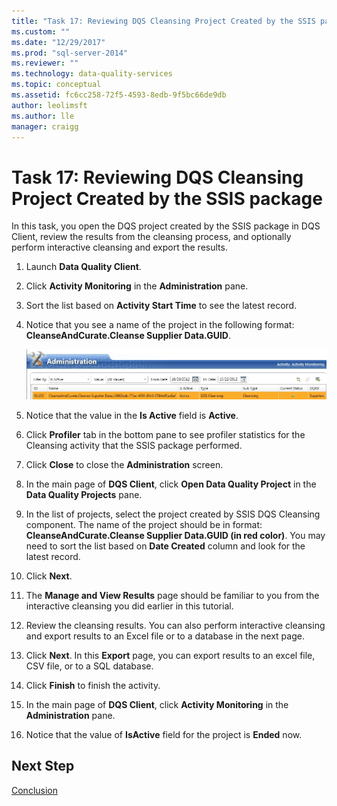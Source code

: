 ```yaml
---
title: "Task 17: Reviewing DQS Cleansing Project Created by the SSIS package | Microsoft Docs"
ms.custom: ""
ms.date: "12/29/2017"
ms.prod: "sql-server-2014"
ms.reviewer: ""
ms.technology: data-quality-services
ms.topic: conceptual
ms.assetid: fc6cc258-72f5-4593-8edb-9f5bc66de9db
author: leolimsft
ms.author: lle
manager: craigg
---
```

# Task 17: Reviewing DQS Cleansing Project Created by the SSIS package
  In this task, you open the DQS project created by the SSIS package in DQS Client, review the results from the cleansing process, and optionally perform interactive cleansing and export the results.  
  
1.  Launch **Data Quality Client**.  
  
2.  Click **Activity Monitoring** in the **Administration** pane.  
  
3.  Sort the list based on **Activity Start Time** to see the latest record.  
  
4.  Notice that you see a name of the project in the following format: **CleanseAndCurate.Cleanse Supplier Data.GUID**.  
  
     ![DQS Cleansing Project Created by SSIS Package](../../2014/tutorials/media/et-reviewingdqscpcreatedbythessispackage.jpg "DQS Cleansing Project Created by SSIS Package")  
  
5.  Notice that the value in the **Is Active** field is **Active**.  
  
6.  Click **Profiler** tab in the bottom pane to see profiler statistics for the Cleansing activity that the SSIS package performed.  
  
7.  Click **Close** to close the **Administration** screen.  
  
8.  In the main page of **DQS Client**, click **Open Data Quality Project** in the **Data Quality Projects** pane.  
  
9. In the list of projects, select the project created by SSIS DQS Cleansing component. The name of the project should be in format:  **CleanseAndCurate.Cleanse Supplier Data.GUID (in red color)**. You may need to sort the list based on **Date Created** column and look for the latest record.  
  
10. Click **Next**.  
  
11. The **Manage and View Results** page should be familiar to you from the interactive cleansing you did earlier in this tutorial.  
  
12. Review the cleansing results. You can also perform interactive cleansing and export results to an Excel file or to a database in the next page.  
  
13. Click **Next**. In this **Export** page, you can export results to an excel file, CSV file, or to a SQL database.  
  
14. Click **Finish** to finish the activity.  
  
15. In the main page of **DQS Client**, click **Activity Monitoring** in the **Administration** pane.  
  
16. Notice that the value of **IsActive** field for the project is **Ended** now.  
  
## Next Step  
 [Conclusion](../../2014/tutorials/conclusion.md)  
  
  
